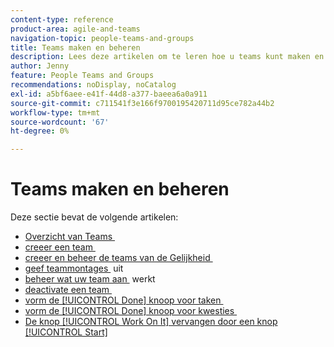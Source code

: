 ```yaml
---
content-type: reference
product-area: agile-and-teams
navigation-topic: people-teams-and-groups
title: Teams maken en beheren
description: Lees deze artikelen om te leren hoe u teams kunt maken en beheren in Adobe Workfront.
author: Jenny
feature: People Teams and Groups
recommendations: noDisplay, noCatalog
exl-id: a5bf6aee-e41f-44d8-a377-baeea6a0a911
source-git-commit: c711541f3e166f9700195420711d95ce782a44b2
workflow-type: tm+mt
source-wordcount: '67'
ht-degree: 0%

---
```


# Teams maken en beheren

Deze sectie bevat de volgende artikelen:

* [&#x200B; Overzicht van Teams &#x200B;](../../people-teams-and-groups/create-and-manage-teams/teams-overview.md)
* [&#x200B; creeer een team &#x200B;](../../people-teams-and-groups/create-and-manage-teams/create-a-team.md)
* [&#x200B; creeer en beheer de teams van de Gelijkheid &#x200B;](../../people-teams-and-groups/create-and-manage-teams/create-and-manage-agile-teams.md)
* [&#x200B; geef teammontages &#x200B;](../../people-teams-and-groups/create-and-manage-teams/edit-team-settings.md) uit
* [&#x200B; beheer wat uw team aan &#x200B;](../../people-teams-and-groups/create-and-manage-teams/manage-what-your-team-is-working-on.md) werkt
* [&#x200B; deactivate een team &#x200B;](../../people-teams-and-groups/create-and-manage-teams/deactivate-a-team.md)
* [&#x200B; vorm de [!UICONTROL Done] knoop voor taken &#x200B;](../../people-teams-and-groups/create-and-manage-teams/configure-the-done-button-for-tasks.md)
* [&#x200B; vorm de [!UICONTROL Done] knoop voor kwesties &#x200B;](../../people-teams-and-groups/create-and-manage-teams/configure-the-done-button-for-issues.md)
* [De knop [!UICONTROL Work On It] vervangen door een knop [!UICONTROL Start]](../../people-teams-and-groups/create-and-manage-teams/work-on-it-button-to-start-button.md)
